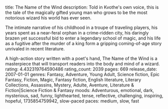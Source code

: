 title: The Name of the Wind
description: Told in Kvothe's own voice, this is the tale of the magically gifted young man who grows to be the most notorious wizard his world has ever seen.

The intimate narrative of his childhood in a troupe of traveling players, his years spent as a near-feral orphan in a crime-ridden city, his daringly brazen yet successful bid to enter a legendary school of magic, and his life as a fugitive after the murder of a king form a gripping coming-of-age story unrivaled in recent literature.

A high-action story written with a poet's hand, The Name of the Wind is a masterpiece that will transport readers into the body and mind of a wizard.
rating: 4.432319764590486
rating_count: 2039
pages: 669
release_date: 2007-01-01
genres: Fantasy, Adventure, Young Adult, Science fiction, Epic Fantasy, Fiction, Magic, Fantasy fiction, English literature, Literary Collections, Assassins, Mystery, Adulte, Aventure, Literature & Fiction|Science Fiction & Fantasy
moods: Adventurous, emotional, dark, mysterious, sad, funny, lighthearted, tense, reflective, challenging, inspiring, hopeful, 1735854759942, slow-paced
paces: medium, slow, fast